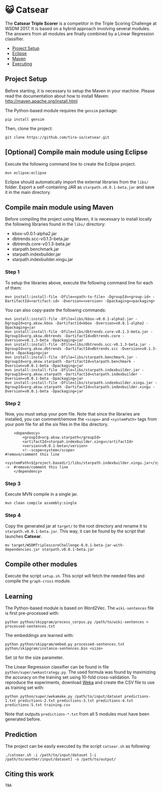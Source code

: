 # 😺 Catsear

The **Catsear Triple Scorer** is a competitor in the Triple Scoring Challenge at WSDM 2017. It is based on a hybrid approach involving several modules. The answers from all modules are finally combined by a Linear Regression classifier.

- [Project Setup](https://github.com/tira-io/catsear#project-setup)
 - [Eclipse](https://github.com/tira-io/catsear#eclipse)
 - [Maven](https://github.com/tira-io/catsear#eclipse)
- [Executing](https://github.com/tira-io/catsear#executing)

## Project Setup

Before starting, it is necessary to setup the Maven in your machine.
Please read the documentation about how to install Maven: http://maven.apache.org/install.html

The Python-based module requires the `gensim` package:

```
pip install gensim
```

Then, clone the project:

```
git clone https://github.com/tira-io/catsear.git
```

## [Optional] Compile main module using Eclipse

Execute the following command line to create the Eclipse project.

```
mvn eclipse:eclipse
```

Eclipse should automatically import the external libraries from the `libs/` folder. Export a self-containing JAR as `starpath.v0.0.1-beta.jar` and save it in the main directory.

## Compile main module using Maven

Before compiling the project using Maven, it is necessary to install locally the following libraries found in the `libs/` directory:

* kbox-v0.0.1-alpha2.jar
* dbtrends.scc-v0.1.3-beta.jar
* dbtrends.core-v0.1.3-beta.jar
* starpath.benchmark.jar
* starpath.indexbuilder.jar
* starpath.indexbuilder.xingu.jar

### Step 1

To setup the libraries above, execute the following command line for each of them:

```
mvn install:install-file -Dfile=<path-to-file> -DgroupId=<group-id> -DartifactId=<artifact-id> -Dversion=<version> -Dpackaging=<packaging>
```

You can also copy-paste the following commands:

```
mvn install:install-file -Dfile=libs/kbox-v0.0.1-alpha2.jar -DgroupId=org.aksw.kbox -DartifactId=kbox -Dversion=v0.0.1-alpha2 -Dpackaging=jar
mvn install:install-file -Dfile=libs/dbtrends.core-v0.1.3-beta.jar -DgroupId=org.aksw.dbtrends -DartifactId=dbtrends.core -Dversion=v0.1.3-beta -Dpackaging=jar
mvn install:install-file -Dfile=libs/dbtrends.scc-v0.1.3-beta.jar -DgroupId=org.aksw.dbtrends -DartifactId=dbtrends.scc -Dversion=v0.1.3-beta -Dpackaging=jar
mvn install:install-file -Dfile=libs/starpath.benchmark.jar -DgroupId=org.aksw.starpath -DartifactId=starpath.benchmark -Dversion=v0.0.1-beta -Dpackaging=jar
mvn install:install-file -Dfile=libs/starpath.indexbuilder.jar -DgroupId=org.aksw.starpath -DartifactId=starpath.indexbuilder -Dversion=v0.0.1-beta -Dpackaging=jar
mvn install:install-file -Dfile=libs/starpath.indexbuilder.xingu.jar -DgroupId=org.aksw.starpath -DartifactId=starpath.indexbuilder.xingu -Dversion=v0.0.1-beta -Dpackaging=jar
```

### Step 2

Now, you must setup your pom file. Note that since the libraries are installed, you can comment/remove the `<scope>` and `<systemPath>` tags from your pom file for all the six files in the libs directory.

```
	<dependency>
        <groupId>org.aksw.starpath</groupId>
        <artifactId>starpah.indexbuilder.xingu</artifactId>
        <version>v0.0.1-beta</version>
        <!--scope>system</scope>                                                            #remove/comment this line
        <systemPath>${project.basedir}/libs/starpath.indexbuilder.xingu.jar</systemPath-->  #remove/comment this line
	</dependency>
```

### Step 3

Execute MVN compile in a single jar.

```
mvn clean compile assembly:single
```

### Step 4

Copy the generated jar at `target/` to the root directory and rename it to `starpath.v0.0.1-beta.jar`. This way, it can be found by the script that launches **Catsear**.

```
mv target/WSDMTriplescoreChallenge-0.0.1-beta-jar-with-dependencies.jar starpath.v0.0.1-beta.jar
```

## Compile other modules

Execute the script `setup.sh`. This script will fetch the needed files and compile the `graph-cross` module.

## Learning

The Python-based module is based on Word2Vec. The `wiki-sentences` file is first pre-processed with:

```
python python/skipgram/process_corpus.py /path/to/wiki-sentences > processed-sentences.txt
```

The embeddings are learned with:

```
python python/skipgram/embed.py processed-sentences.txt python/skipgram/instance-sentences.bin <size>
```

Set `10` for the size parameter.

The Linear Regression classifier can be found in file `python/super/wekastrategy.py`. The used formula was found by maximizing the accuracy on the training set using 10-fold cross-validation. To reproduce the experiments, download [Weka](http://www.cs.waikato.ac.nz/ml/weka/) and create the CSV file to use as training set with:

```
python python/super/wekamake.py /path/to/input/dataset predictions-1.txt predictions-2.txt predictions-3.txt predictions-4.txt predictions-5.txt training.csv
```

Note that outputs `predictions-*.txt` from all 5 modules must have been generated before.

## Prediction

The project can be easily executed by the script `catsear.sh` as following:

```
./catsear.sh -i /path/to/input/dataset [-i /path/to/another/input/dataset] -o /path/to/output/
```



## Citing this work

```
TBA
```
